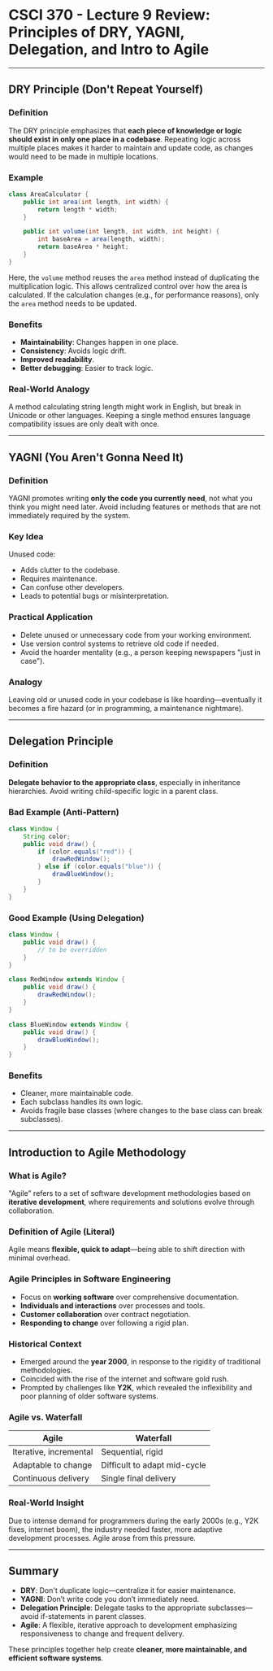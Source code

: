 # CSCI 370 - Lecture 9 Review: Principles of DRY, YAGNI, Delegation, and Intro to Agile

---

## DRY Principle (Don't Repeat Yourself)

### Definition

The DRY principle emphasizes that **each piece of knowledge or logic should exist in only one place in a codebase**. Repeating logic across multiple places makes it harder to maintain and update code, as changes would need to be made in multiple locations.

### Example

```java
class AreaCalculator {
    public int area(int length, int width) {
        return length * width;
    }

    public int volume(int length, int width, int height) {
        int baseArea = area(length, width);
        return baseArea * height;
    }
}
```

Here, the `volume` method reuses the `area` method instead of duplicating the multiplication logic. This allows centralized control over how the area is calculated. If the calculation changes (e.g., for performance reasons), only the `area` method needs to be updated.

### Benefits

- **Maintainability**: Changes happen in one place.
- **Consistency**: Avoids logic drift.
- **Improved readability**.
- **Better debugging**: Easier to track logic.

### Real-World Analogy

A method calculating string length might work in English, but break in Unicode or other languages. Keeping a single method ensures language compatibility issues are only dealt with once.

---

## YAGNI (You Aren't Gonna Need It)

### Definition

YAGNI promotes writing **only the code you currently need**, not what you think you might need later. Avoid including features or methods that are not immediately required by the system.

### Key Idea

Unused code:

- Adds clutter to the codebase.
- Requires maintenance.
- Can confuse other developers.
- Leads to potential bugs or misinterpretation.

### Practical Application

- Delete unused or unnecessary code from your working environment.
- Use version control systems to retrieve old code if needed.
- Avoid the hoarder mentality (e.g., a person keeping newspapers "just in case").

### Analogy

Leaving old or unused code in your codebase is like hoarding—eventually it becomes a fire hazard (or in programming, a maintenance nightmare).

---

## Delegation Principle

### Definition

**Delegate behavior to the appropriate class**, especially in inheritance hierarchies. Avoid writing child-specific logic in a parent class.

### Bad Example (Anti-Pattern)

```java
class Window {
    String color;
    public void draw() {
        if (color.equals("red")) {
            drawRedWindow();
        } else if (color.equals("blue")) {
            drawBlueWindow();
        }
    }
}
```

### Good Example (Using Delegation)

```java
class Window {
    public void draw() {
        // to be overridden
    }
}

class RedWindow extends Window {
    public void draw() {
        drawRedWindow();
    }
}

class BlueWindow extends Window {
    public void draw() {
        drawBlueWindow();
    }
}
```

### Benefits

- Cleaner, more maintainable code.
- Each subclass handles its own logic.
- Avoids fragile base classes (where changes to the base class can break subclasses).

---

## Introduction to Agile Methodology

### What is Agile?

"Agile" refers to a set of software development methodologies based on **iterative development**, where requirements and solutions evolve through collaboration.

### Definition of Agile (Literal)

Agile means **flexible, quick to adapt**—being able to shift direction with minimal overhead.

### Agile Principles in Software Engineering

- Focus on **working software** over comprehensive documentation.
- **Individuals and interactions** over processes and tools.
- **Customer collaboration** over contract negotiation.
- **Responding to change** over following a rigid plan.

### Historical Context

- Emerged around the **year 2000**, in response to the rigidity of traditional methodologies.
- Coincided with the rise of the internet and software gold rush.
- Prompted by challenges like **Y2K**, which revealed the inflexibility and poor planning of older software systems.

### Agile vs. Waterfall

| Agile                  | Waterfall                    |
| ---------------------- | ---------------------------- |
| Iterative, incremental | Sequential, rigid            |
| Adaptable to change    | Difficult to adapt mid-cycle |
| Continuous delivery    | Single final delivery        |

### Real-World Insight

Due to intense demand for programmers during the early 2000s (e.g., Y2K fixes, internet boom), the industry needed faster, more adaptive development processes. Agile arose from this pressure.

---

## Summary

- **DRY**: Don't duplicate logic—centralize it for easier maintenance.
- **YAGNI**: Don’t write code you don’t immediately need.
- **Delegation Principle**: Delegate tasks to the appropriate subclasses—avoid if-statements in parent classes.
- **Agile**: A flexible, iterative approach to development emphasizing responsiveness to change and frequent delivery.

These principles together help create **cleaner, more maintainable, and efficient software systems**.
